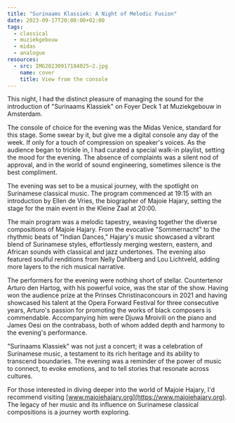 ```yaml
---
title: "Surinaams Klassiek: A Night of Melodic Fusion"
date: 2023-09-17T20:00:00+02:00
tags:
  - classical
  - muziekgebouw
  - midas
  - analogue
resources:
  - src: IMG20230917184025~2.jpg
    name: cover
    title: View from the console
---
```

This night, I had the distinct pleasure of managing the sound for the introduction of "Surinaams Klassiek" on Foyer Deck 1 at Muziekgebouw in Amsterdam.
<!--more-->
The console of choice for the evening was the Midas Venice, standard for this stage. Some swear by it, but give me a digital console any day of the week. If only for a touch of compression on speaker's voices. As the audience began to trickle in, I had curated a special walk-in playlist, setting the mood for the evening. The absence of complaints was a silent nod of approval, and in the world of sound engineering, sometimes silence is the best compliment.

The evening was set to be a musical journey, with the spotlight on Surinamese classical music. The program commenced at 19:15 with an introduction by Ellen de Vries, the biographer of Majoie Hajary, setting the stage for the main event in the Kleine Zaal at 20:00.

The main program was a melodic tapestry, weaving together the diverse compositions of Majoie Hajary. From the evocative "Sommernacht" to the rhythmic beats of "Indian Dances," Hajary's music showcased a vibrant blend of Surinamese styles, effortlessly merging western, eastern, and African sounds with classical and jazz undertones. The evening also featured soulful renditions from Nelly Dahlberg and Lou Lichtveld, adding more layers to the rich musical narrative.

The performers for the evening were nothing short of stellar. Countertenor Arturo den Hartog, with his powerful voice, was the star of the show. Having won the audience prize at the Prinses Christinaconcours in 2021 and having showcased his talent at the Opera Forward Festival for three consecutive years, Arturo's passion for promoting the works of black composers is commendable. Accompanying him were Djuwa Mroivili on the piano and James Oesi on the contrabass, both of whom added depth and harmony to the evening's performance.

"Surinaams Klassiek" was not just a concert; it was a celebration of Surinamese music, a testament to its rich heritage and its ability to transcend boundaries. The evening was a reminder of the power of music to connect, to evoke emotions, and to tell stories that resonate across cultures.

For those interested in diving deeper into the world of Majoie Hajary, I'd recommend visiting [www.majoiehajary.org](https://www.majoiehajary.org). The legacy of her music and its influence on Surinamese classical compositions is a journey worth exploring.

